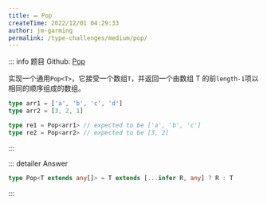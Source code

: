 ```yaml
---
title: ➖ Pop
createTime: 2022/12/01 04:29:33
author: jm-garming
permalink: /type-challenges/medium/pop/
---
```


::: info 题目
Github: [Pop](https://github.com/type-challenges/type-challenges/blob/main/questions/00016-medium-pop/)

实现一个通用`Pop<T>`，它接受一个数组`T`，并返回一个由数组 T 的前`length-1`项以相同的顺序组成的数组。

```ts
type arr1 = ['a', 'b', 'c', 'd']
type arr2 = [3, 2, 1]

type re1 = Pop<arr1> // expected to be ['a', 'b', 'c']
type re2 = Pop<arr2> // expected to be [3, 2]
```

:::

::: detailer Answer

```ts
type Pop<T extends any[]> = T extends [...infer R, any] ? R : T
```

:::
